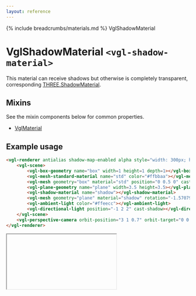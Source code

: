 ```yaml
---
layout: reference
---
```

{% include breadcrumbs/materials.md %} VglShadowMaterial
# VglShadowMaterial `<vgl-shadow-material>`
This material can receive shadows but otherwise is completely transparent, corresponding [THREE.ShadowMaterial](https://threejs.org/docs/index.html#api/materials/ShadowMaterial).
## Mixins
See the mixin components below for common properties.
* [VglMaterial](vgl-material)

## Example usage
```html
<vgl-renderer antialias shadow-map-enabled alpha style="width: 300px; height: 150px;">
    <vgl-scene>
        <vgl-box-geometry name="box" width=1 height=1 depth=1></vgl-box-geometry>
        <vgl-mesh-standard-material name="std" color="#ffbbaa"></vgl-mesh-standard-material>
        <vgl-mesh geometry="box" material="std" position="0 0.5 0" cast-shadow></vgl-mesh>
        <vgl-plane-geometry name="plane" width=3.5 height=3.5></vgl-plane-geometry>
        <vgl-shadow-material name="shadow"></vgl-shadow-material>
        <vgl-mesh geometry="plane" material="shadow" rotation="-1.570796 0 0" receive-shadow></vgl-mesh>
        <vgl-ambient-light color="#ffeecc"></vgl-ambient-light>
        <vgl-directional-light position="-1 2 2" cast-shadow></vgl-directional-light>
    </vgl-scene>
    <vgl-perspective-camera orbit-position="3 1 0.7" orbit-target="0 0.5 0"></vgl-perspective-camera>
</vgl-renderer>
```
<div class="vgl-example"><iframe class="vgl-example__content" srcdoc="
    <style>
        body {
            margin: 0;
            overflow: hidden;
        }
        .vgl-canvas {
            height: 100vh;
        }
    </style>
    <vgl-renderer antialias shadow-map-enabled alpha class='vgl-canvas'>
        <vgl-scene>
            <vgl-box-geometry name='box' width=1 height=1 depth=1></vgl-box-geometry>
            <vgl-mesh-standard-material name='std' color='#ffbbaa'></vgl-mesh-standard-material>
            <vgl-mesh geometry='box' material='std' position='0 0.5 0' cast-shadow></vgl-mesh>
            <vgl-plane-geometry name='plane' width=3.5 height=3.5></vgl-plane-geometry>
            <vgl-shadow-material name='shadow'></vgl-shadow-material>
            <vgl-mesh geometry='plane' material='shadow' rotation='-1.570796 0 0' receive-shadow></vgl-mesh>
            <vgl-ambient-light color='#ffeecc'></vgl-ambient-light>
            <vgl-directional-light position='-1 2.5 2' cast-shadow></vgl-directional-light>
        </vgl-scene>
        <vgl-perspective-camera orbit-position='3 1 0.7' orbit-target='0 0.5 0'></vgl-perspective-camera>
    </vgl-renderer>
    <script src='https://unpkg.com/vue/dist/vue.min.js'></script>
    <script src='https://unpkg.com/three/build/three.min.js'></script>
    <script src='../js/vue-gl.js'></script>
    <script>
        Object.keys(VueGL).forEach(function(name) {
            Vue.component(name, VueGL[name]);
        });
        const vm = new Vue({
            el: '.vgl-canvas'
        });
    </script>
"></iframe></div>
<script src="https://unpkg.com/srcdoc-polyfill@1.0.0/srcdoc-polyfill.min.js"></script>
